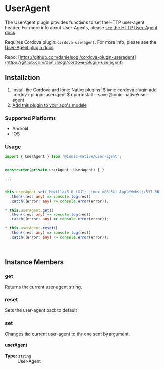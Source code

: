 # UserAgent 


The UserAgent plugin provides functions to set the HTTP  user-agent header. For more info about User-Agents, please [see the HTTP User-Agent docs](https://developer.mozilla.org/en-US/docs/Web/HTTP/Headers/User-Agent).

Requires Cordova plugin: `cordova-useragent`. For more info, please see the [User-Agent plugin docs](https://github.com/LouisT/cordova-useragent).


Repo: [https://github.com/danielsogl/cordova-plugin-useragent](https://github.com/danielsogl/cordova-plugin-useragent)



## Installation 

<ol>
<li>Install the Cordova and Ionic Native plugins:
<code-block language="shell">$ ionic cordova plugin add cordova-plugin-useragent
$ npm install --save @ionic-native/user-agent
</code-block>
</li>
<li><a href="/docs/native/#Add_Plugins_to_Your_App_Module">Add this plugin to your app's module</a></li>
</ol>



### Supported Platforms

* Android
* iOS




### Usage


```typescript
import { UserAgent } from '@ionic-native/user-agent';


constructor(private userAgent: UserAgent) { }

...


this.userAgent.set('Mozilla/5.0 (X11; Linux x86_64) AppleWebKit/537.36 (KHTML, like Gecko) Chrome/51.0.2704.103 Safari/537.36')
  .then((res: any) => console.log(res))
  .catch((error: any) => console.error(error));

* this.userAgent.get()
  .then((res: any) => console.log(res))
  .catch((error: any) => console.error(error));

* this.userAgent.reset()
  .then((res: any) => console.log(res))
  .catch((error: any) => console.error(error));

```




<p><br></p>

## Instance Members

### get

Returns the current user-agent string.

### reset

Sets the user-agent back to default

### set

Changes the current user-agent to the one sent by argument.

<dl>
<dt><h4>userAgent</h4><strong>Type: </strong><code>string</code></dt>
<dd>User-Agent</dd>
</dl>

<p><br></p>

